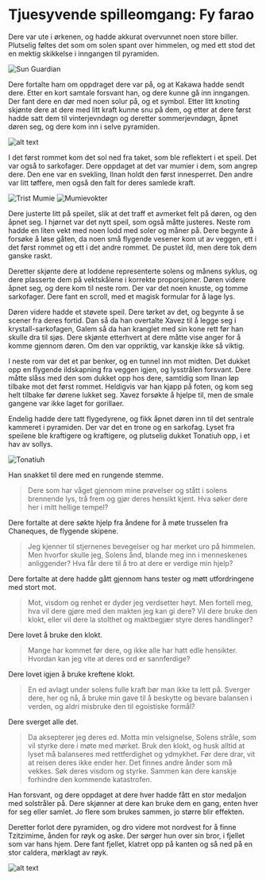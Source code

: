 # Tjuesyvende spilleomgang: Fy farao

Dere var ute i ørkenen, og hadde akkurat overvunnet noen store biller. Plutselig føltes det som om solen spant over himmelen, og med ett stod det en mektig skikkelse i inngangen til pyramiden. 

![Sun Guardian](images/sunguardian.png)

Dere fortalte ham om oppdraget dere var på, og at Kakawa hadde sendt dere. Etter en kort samtale forsvant han, og dere kunne gå inn inngangen. Der fant dere en dør med noen solur på, og et symbol. Etter litt knoting skjønte dere at dere med litt kraft kunne snu på dem, og etter at dere først hadde satt dem til vinterjevndøgn og deretter sommerjevndøgn, åpnet døren seg, og dere kom inn i selve pyramiden.

![alt text](images/pyramid.png)

I det først rommet kom det sol ned fra taket, som ble reflektert i et speil. Det var også to sarkofager. Dere oppdaget at det var mumier i dem, som angrep dere. Den ene var en svekling, Ilnan holdt den først innesperret. Den andre var litt tøffere, men også den falt for deres samlede kraft. 

![Trist Mumie](images/decrepit_mummy.png)
![Mumievokter](images/mummy_guardian.png) 

Dere justerte litt på speilet, slik at det traff et avmerket felt på døren, og den åpnet seg. I hjørnet var det nytt speil, som også måtte justeres. Neste rom hadde en liten vekt med noen lodd med soler og måner på. Dere begynte å forsøke å løse gåten, da noen små flygende vesener kom ut av veggen, ett i det først rommet og ett i det andre rommet. De pustet ild, men dere tok dem ganske raskt.

Deretter skjønte dere at loddene representerte solens og månens syklus, og dere plasserte dem på vektskålene i korrekte proporsjoner. Døren videre åpnet seg, og dere kom til neste rom. Der var det noen knuste, og tomme sarkofager. Dere fant en scroll, med et magisk formular for å lage lys.

Døren videre hadde et støvete speil. Dere tørket av det, og begynte å se scener fra deres fortid. Dan så da han overtalte Xavez til å legge seg i krystall-sarkofagen, Galem så da han kranglet med sin kone rett før han skulle dra til sjøs. Dere skjønte etterhvert at dere måtte vise anger for å komme gjennom døren. Om den var oppriktig, var kanskje ikke så viktig.

I neste rom var det et par benker, og en tunnel inn mot midten. Det dukket opp en flygende ildskapning fra veggen igjen, og lysstrålen forsvant. Dere måtte slåss med den som dukket opp hos dere, samtidig som Ilnan løp tilbake mot det først rommet. Heldigvis var han kjapp på foten, og kom seg helt tilbake før dørene lukket seg. Xavez forsøkte å hjelpe til, men de smale gangene var ikke laget for gorillaer.

Endelig hadde dere tatt flygedyrene, og fikk åpnet døren inn til det sentrale kammeret i pyramiden. Der var det en trone og en sarkofag. Lyset fra speilene ble kraftigere og kraftigere, og plutselig dukket Tonatiuh opp, i et hav av sollys.

![Tonatiuh](images/Tonatiuh.png)

Han snakket til dere med en rungende stemme.

> Dere som har våget gjennom mine prøvelser og stått i solens brennende lys, trå frem og gjør deres hensikt kjent. Hva søker dere her i mitt hellige tempel?

Dere fortalte at dere søkte hjelp fra åndene for å møte trusselen fra Chaneques, de flygende skipene.

> Jeg kjenner til stjernenes bevegelser og har merket uro på himmelen. Men hvorfor skulle jeg, Solens ånd, blande meg inn i menneskenes anliggender? Hva får dere til å tro at dere er verdige min hjelp?

Dere fortalte at dere hadde gått gjennom hans tester og møtt utfordringene med stort mot.

> Mot, visdom og renhet er dyder jeg verdsetter høyt. Men fortell meg, hva vil dere gjøre med den makten jeg kan gi dere? Vil dere bruke den klokt, eller vil dere la stolthet og maktbegjær styre deres handlinger?

Dere lovet å bruke den klokt.

> Mange har kommet før dere, og ikke alle har hatt edle hensikter. Hvordan kan jeg vite at deres ord er sannferdige?

Dere lovet igjen å bruke kreftene klokt.

> En ed avlagt under solens fulle kraft bør man ikke ta lett på. Sverger dere, her og nå, å bruke min gave til å beskytte og bevare balansen i verden, og aldri misbruke den til egoistiske formål?

Dere sverget alle det.

> Da aksepterer jeg deres ed. Motta min velsignelse, Solens stråle, som vil styrke dere i møte med mørket. Bruk den klokt, og husk alltid at lyset må balanseres med rettferdighet og ydmykhet. Før dere drar, vit at reisen deres ikke ender her. Det finnes andre ånder som må vekkes. Søk deres visdom og styrke. Sammen kan dere kanskje forhindre den kommende katastrofen.

Han forsvant, og dere oppdaget at dere hver hadde fått en stor medaljon med solstråler på. Dere skjønner at dere kan bruke dem en gang, enten hver for seg eller samlet. Jo flere som brukes sammen, jo større blir effekten.

Deretter forlot dere pyramiden, og dro videre mot nordvest for å finne Tzitzimime, ånden for røyk og aske. Der sørger hun over sin bror, i fjellet som var hans hjem. Dere fant fjellet, klatret opp på kanten og så ned på en stor caldera, mørklagt av røyk.

![alt text](images/caldera_fog.png)


